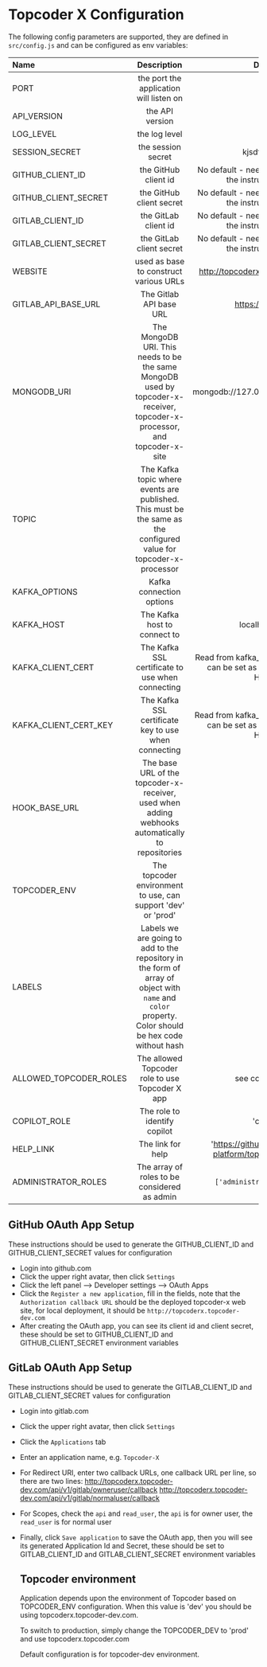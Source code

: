 # Topcoder X Configuration

The following config parameters are supported, they are defined in `src/config.js` and can be configured as env variables:


| Name                                   | Description                                | Default                          |
| :------------------------------------- | :----------------------------------------: | :------------------------------: |
| PORT                                   | the port the application will listen on    | 80                              |
| API_VERSION                            | the API version                            | v1                             |
| LOG_LEVEL                              | the log level                              | info                            |
| SESSION_SECRET                         | the session secret                         | kjsdfkj34857                     |
| GITHUB_CLIENT_ID                       | the GitHub client id                       | No default - needs to be set up using the instructions below                                 |
| GITHUB_CLIENT_SECRET                   | the GitHub client secret                   | No default - needs to be set up using the instructions below                                                         |
| GITLAB_CLIENT_ID                       | the GitLab client id                       | No default - needs to be set up using the instructions below                                                           |
| GITLAB_CLIENT_SECRET                   | the GitLab client secret                   | No default - needs to be set up using the instructions below                                                             |
| WEBSITE                                | used as base to construct various URLs     | http://topcoderx.topcoder-dev.com/ |
| GITLAB_API_BASE_URL                    | The Gitlab API base URL                    | https://gitlab.com|
| MONGODB_URI                            | The MongoDB URI.  This needs to be the same MongoDB used by topcoder-x-receiver, topcoder-x-processor, and topcoder-x-site                           | mongodb://127.0.0.1:27017/topcoderx |
|TOPIC  | The Kafka topic where events are published.  This must be the same as the configured value for topcoder-x-processor| |
|KAFKA_OPTIONS | Kafka connection options| |
|KAFKA_HOST | The Kafka host to connect to| localhost:9092 |
|KAFKA_CLIENT_CERT | The Kafka SSL certificate to use when connecting| Read from kafka_client.cer file, but this can be set as a string like it is on Heroku |
|KAFKA_CLIENT_CERT_KEY | The Kafka SSL certificate key to use when connecting| Read from kafka_client.key file, but this can be set as a string like it is on Heroku|
| HOOK_BASE_URL            | The base URL of the topcoder-x-receiver, used when adding webhooks automatically to repositories | |
| TOPCODER_ENV | The topcoder environment to use, can support 'dev' or 'prod' | 'dev'                     |
|LABELS| Labels we are going to add to the repository in the form of array of object with `name` and `color` property. Color should be hex code without hash||
|ALLOWED_TOPCODER_ROLES| The allowed Topcoder role to use Topcoder X app| see configuration |
|COPILOT_ROLE| The role to identify copilot|'copilot'|
|HELP_LINK| The link for help| 'https://github.com/topcoder-platform/topcoder-x-ui/wiki'|
|ADMINISTRATOR_ROLES| The array of roles to be considered as admin| `['administrator', 'admin']`|

## GitHub OAuth App Setup

These instructions should be used to generate the GITHUB_CLIENT_ID and GITHUB_CLIENT_SECRET values for configuration

- Login into github.com
- Click the upper right avatar, then click `Settings`
- Click the left panel --> Developer settings --> OAuth Apps
- Click the `Register a new application`, fill in the fields,
  note that the `Authorization callback URL` should be the deployed topcoder-x web site,
  for local deployment, it should be `http://topcoderx.topcoder-dev.com`
- After creating the OAuth app, you can see its client id and client secret,
  these should be set to GITHUB_CLIENT_ID and GITHUB_CLIENT_SECRET environment variables

## GitLab OAuth App Setup

These instructions should be used to generate the GITLAB_CLIENT_ID and GITLAB_CLIENT_SECRET values for configuration


- Login into gitlab.com
- Click the upper right avatar, then click `Settings`
- Click the `Applications` tab
- Enter an application name, e.g. `Topcoder-X`
- For Redirect URI, enter two callback URLs, one callback URL per line, so there are two lines:
  http://topcoderx.topcoder-dev.com/api/v1/gitlab/owneruser/callback
  http://topcoderx.topcoder-dev.com/api/v1/gitlab/normaluser/callback
- For Scopes, check the `api` and `read_user`, the `api` is for owner user, the `read_user` is for normal user
- Finally, click `Save application` to save the OAuth app, then you will see its generated Application Id and Secret,
  these should be set to GITLAB_CLIENT_ID and GITLAB_CLIENT_SECRET environment variables

  ## Topcoder environment

  Application depends upon the environment of Topcoder based on TOPCODER_ENV configuration. When this value is 'dev' you should be using topcoderx.topcoder-dev.com.

  To switch to production, simply change the TOPCODER_DEV to 'prod' and use topcoderx.topcoder.com

  Default configuration is for topcoder-dev environment.
